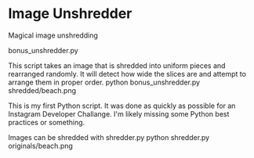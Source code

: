 Image Unshredder
==========

Magical image unshredding


bonus_unshredder.py

This script takes an image that is shredded into uniform pieces and rearranged randomly. It will detect how wide the slices are and attempt to arrange them in proper order.
	python bonus_unshredder.py shredded/beach.png

This is my first Python script. It was done as quickly as possible for an Instagram Developer Challange. I'm likely missing some Python best practices or something.

Images can be shredded with shredder.py
	python shredder.py originals/beach.png